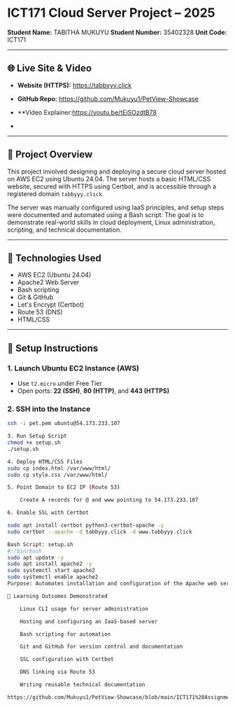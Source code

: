 # ICT171 Cloud Server Project – 2025

**Student Name:**   TABITHA MUKUYU
**Student Number:** 35402328 
**Unit Code:** ICT171 

---

## 🌐 Live Site & Video

- **Website (HTTPS):** https://tabbyyy.click  
- **GitHub Repo:**   https://github.com/Mukuyu1/PetView-Showcase
- **Video Explainer:https://youtu.be/tEiSOzdtB78

- 

---

## 📄 Project Overview

This project involved designing and deploying a secure cloud server hosted on AWS EC2 using Ubuntu 24.04. The server hosts a basic HTML/CSS website, secured with HTTPS using Certbot, and is accessible through a registered domain `tabbyyy.click`.

The server was manually configured using IaaS principles, and setup steps were documented and automated using a Bash script. The goal is to demonstrate real-world skills in cloud deployment, Linux administration, scripting, and technical documentation.

---

## 🔧 Technologies Used

- AWS EC2 (Ubuntu 24.04)
- Apache2 Web Server
- Bash scripting
- Git & GitHub
- Let's Encrypt (Certbot)
- Route 53 (DNS)
- HTML/CSS

---

## 🚀 Setup Instructions

### 1. Launch Ubuntu EC2 Instance (AWS)
- Use `t2.micro` under Free Tier
- Open ports: **22 (SSH)**, **80 (HTTP)**, and **443 (HTTPS)**

### 2. SSH into the Instance
```bash
ssh -i pet.pem ubuntu@54.173.233.107

3. Run Setup Script
chmod +x setup.sh
./setup.sh

4. Deploy HTML/CSS Files
sudo cp index.html /var/www/html/
sudo cp style.css /var/www/html/

5. Point Domain to EC2 IP (Route 53)

    Create A records for @ and www pointing to 54.173.233.107

6. Enable SSL with Certbot

sudo apt install certbot python3-certbot-apache -y
sudo certbot --apache -d tabbyyy.click -d www.tabbyyy.click

Bash Script: setup.sh
#!/bin/bash
sudo apt update -y
sudo apt install apache2 -y
sudo systemctl start apache2
sudo systemctl enable apache2
Purpose: Automates installation and configuration of the Apache web server on a fresh Ubuntu instance.

🧠 Learning Outcomes Demonstrated

    Linux CLI usage for server administration

    Hosting and configuring an IaaS-based server

    Bash scripting for automation

    Git and GitHub for version control and documentation

    SSL configuration with Certbot

    DNS linking via Route 53

    Writing reusable technical documentation

https://github.com/Mukuyu1/PetView-Showcase/blob/main/ICT171%20Assignment%202%20documentation.pdf






